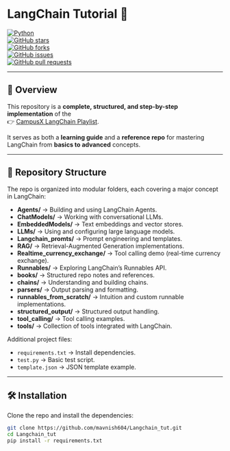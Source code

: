 # LangChain Tutorial 🚀  
[![Python](https://img.shields.io/badge/Python-3.10%2B-blue.svg)](https://www.python.org/)   
[![GitHub stars](https://img.shields.io/github/stars/mavnish604/Langchain_tut?style=social)](https://github.com/mavnish604/Langchain_tut/stargazers)  
[![GitHub forks](https://img.shields.io/github/forks/mavnish604/Langchain_tut?style=social)](https://github.com/mavnish604/Langchain_tut/network/members)  
[![GitHub issues](https://img.shields.io/github/issues/mavnish604/Langchain_tut)](https://github.com/mavnish604/Langchain_tut/issues)  
[![GitHub pull requests](https://img.shields.io/github/issues-pr/mavnish604/Langchain_tut)](https://github.com/mavnish604/Langchain_tut/pulls)  

---

## 📖 Overview

This repository is a **complete, structured, and step-by-step implementation** of the  
👉 [CampusX LangChain Playlist](https://www.youtube.com/playlist?list=PLKnIA16_RmvaTbihpo4MtzVm4XOQa0ER0).  

It serves as both a **learning guide** and a **reference repo** for mastering LangChain from **basics to advanced** concepts.

---

## 📂 Repository Structure

The repo is organized into modular folders, each covering a major concept in LangChain:

- **Agents/** → Building and using LangChain Agents.  
- **ChatModels/** → Working with conversational LLMs.  
- **EmbeddedModels/** → Text embeddings and vector stores.  
- **LLMs/** → Using and configuring large language models.  
- **Langchain_promts/** → Prompt engineering and templates.  
- **RAG/** → Retrieval-Augmented Generation implementations.  
- **Realtime_currency_exchange/** → Tool calling demo (real-time currency exchange).  
- **Runnables/** → Exploring LangChain’s Runnables API.  
- **books/** → Structured repo notes and references.  
- **chains/** → Understanding and building chains.  
- **parsers/** → Output parsing and formatting.  
- **runnables_from_scratch/** → Intuition and custom runnable implementations.  
- **structured_output/** → Structured output handling.  
- **tool_calling/** → Tool calling examples.  
- **tools/** → Collection of tools integrated with LangChain.  

Additional project files:  
- `requirements.txt` → Install dependencies.  
- `test.py` → Basic test script.  
- `template.json` → JSON template example.  

---

## 🛠️ Installation

Clone the repo and install the dependencies:

```bash
git clone https://github.com/mavnish604/Langchain_tut.git
cd Langchain_tut
pip install -r requirements.txt
